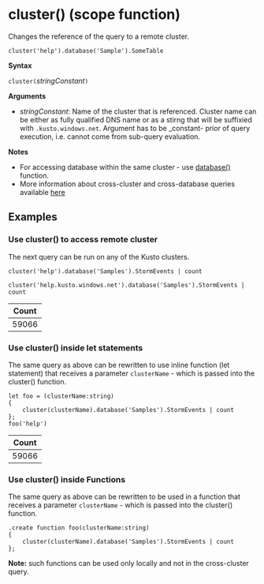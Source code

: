 # cluster() (scope function)

Changes the reference of the query to a remote cluster. 

    cluster('help').database('Sample').SomeTable
 
**Syntax**

`cluster(`*stringConstant*`)`

**Arguments**

* *stringConstant*: Name of the cluster that is referenced. Cluster name can be either 
as fully qualified DNS name or as a stirng that will be suffixied with `.kusto.windows.net`. Argument has to be _constant- prior of query execution, i.e. cannot come from sub-query evaluation.

**Notes**

* For accessing database within the same cluster - use [database()](databasefunction.md) function.
* More information about cross-cluster and cross-database queries available [here](syntax.md)  

## Examples

### Use cluster() to access remote cluster 

The next query can be run on any of the Kusto clusters.

<!-- csl -->
```
cluster('help').database('Samples').StormEvents | count

cluster('help.kusto.windows.net').database('Samples').StormEvents | count  
```

|Count|
|---|
|59066|

### Use cluster() inside let statements 

The same query as above can be rewritten to use inline function (let statement) that 
receives a parameter `clusterName` - which is passed into the cluster() function.

<!-- csl -->
```
let foo = (clusterName:string)
{
    cluster(clusterName).database('Samples').StormEvents | count
};
foo('help')
```

|Count|
|---|
|59066|

### Use cluster() inside Functions 

The same query as above can be rewritten to be used in a function that 
receives a parameter `clusterName` - which is passed into the cluster() function.

<!-- csl -->
```
.create function foo(clusterName:string)
{
    cluster(clusterName).database('Samples').StormEvents | count
};
```

**Note:** such functions can be used only locally and not in the cross-cluster query.
